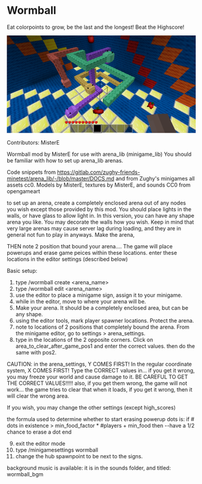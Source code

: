 
# Wormball

Eat colorpoints to grow, be the last and the longest! Beat the Highscore!

![](screenshot.png)

Contributors: MisterE



Wormball mod by MisterE for use with arena_lib (minigame_lib) You should be familiar with how to set up arena_lib arenas.

Code snippets from https://gitlab.com/zughy-friends-minetest/arena_lib/-/blob/master/DOCS.md and from Zughy's minigames
all assets cc0. Models by MisterE, textures by MisterE, and sounds CC0 from opengameart

to set up an arena, create a completely enclosed arena out of any nodes you wish except those provided by this mod. 
You should place lights in the walls, or have glass to allow light in. In this version, you can have any shape arena you like. 
You may decorate the walls how you wish. Keep in mind that very large arenas may cause server lag during loading, and they are in general not fun to play in anyways.
Make the arena,

THEN note 2 position that bound your arena.... The game will place powerups and erase game peices within these locations.
enter these locations in the editor settings (described below)

Basic setup:

1) type /wormball create <arena_name>
2) type /wormball edit <arena_name>
3) use the editor to place a minigame sign, assign it to your minigame.
4) while in the editor, move to where your arena will be.
5) Make your arena. It should be a completely enclosed area, but can be any shape.
6) using the editor tools, mark player spawner locations. Protect the arena.
7) note to locations of 2 positions that completely bound the arena. From the minigame editor, go to settings > arena_settings.
8) type in the locations of the 2 opposite corners. Click on area_to_clear_after_game_pos1 and enter the correct values. then do the same with pos2. 


CAUTION: in the arena_settings, Y COMES FIRST! In the regular coordinate system, X COMES FIRST! Type the CORRECT values in... if you get it wrong, you may freeze your world and cause damage to it. 
BE CAREFUL TO GET THE CORRECT VALUES!!!!! also, if you get them wrong, the game will not work... the game tries to clear that when it loads, if you get it wrong, then it will clear the wrong area.

If you wish, you may change the other settings (except high_scores)

the formula used to determine whether to start erasing powerup dots is: 
if # dots in existence > min_food_factor * #players + min_food then
--have a 1/2 chance to erase a dot
end


9) exit the editor mode
10) type /minigamesettings wormball
11) change the hub spawnpoint to be next to the signs.


background music is available: it is in the sounds folder, and titled: wormball_bgm












